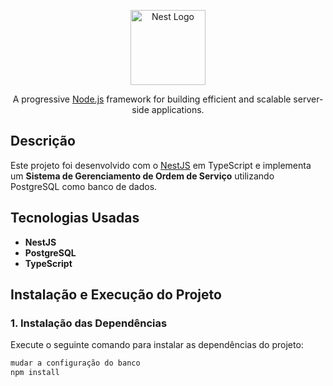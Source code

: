 <p align="center">
  <a href="http://nestjs.com/" target="blank"><img src="https://nestjs.com/img/logo-small.svg" width="120" alt="Nest Logo" /></a>
</p>

<p align="center">A progressive <a href="http://nodejs.org" target="_blank">Node.js</a> framework for building efficient and scalable server-side applications.</p>

## Descrição

Este projeto foi desenvolvido com o [NestJS](https://nestjs.com) em TypeScript e implementa um **Sistema de Gerenciamento de Ordem de Serviço** utilizando PostgreSQL como banco de dados.

## Tecnologias Usadas

- **NestJS**
- **PostgreSQL**
- **TypeScript**
 
## Instalação e Execução do Projeto

### 1. Instalação das Dependências

Execute o seguinte comando para instalar as dependências do projeto:

```bash
mudar a configuração do banco
npm install 


